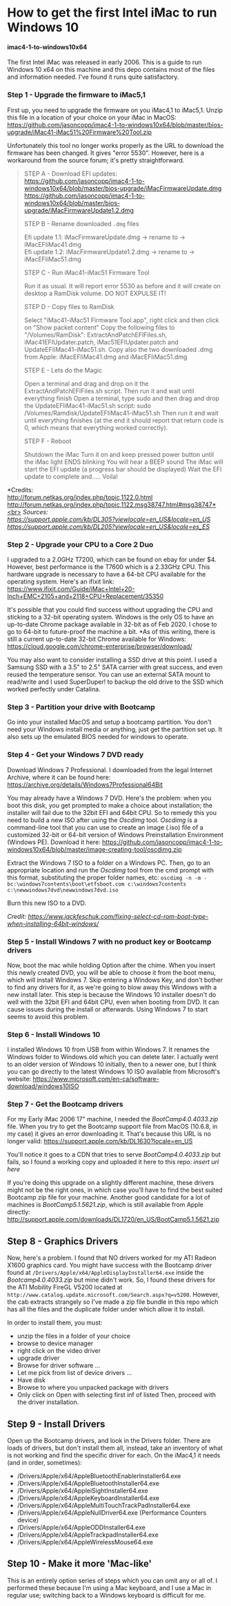 # How to get the first Intel iMac to run Windows 10
#### imac4-1-to-windows10x64
The first Intel iMac was released in early 2006. This is a guide to run Windows 10 x64 on this machine and this depo contains most of the files and information needed. I've found it runs quite satisfactory.

### Step 1 - Upgrade the firmware to iMac5,1
First up, you need to upgrade the firmware on you iMac4,1 to iMac5,1. Unzip this file in a location of your choice on your iMac in MacOS:<br>
https://github.com/jasoncopp/imac4-1-to-windows10x64/blob/master/bios-upgrade/iMac41-iMac51%20Firmware%20Tool.zip

Unfortunately this tool no longer works properly as the URL to download the firmware has been changed. It gives "error 5530". However, here is a workaround from the source forum; it's pretty straightforward.

>STEP A - Download EFI updates:<br>
>https://github.com/jasoncopp/imac4-1-to-windows10x64/blob/master/bios-upgrade/iMacFirmwareUpdate.dmg<br>
>https://github.com/jasoncopp/imac4-1-to-windows10x64/blob/master/bios-upgrade/iMacFirmwareUpdate1.2.dmg
>
>
>STEP B - Rename downloaded `.dmg` files
>
>Efi update 1.1: iMacFirmwareUpdate.dmg -> rename to -> iMacEFIiMac41.dmg<br>
>Efi update 1.2: iMacFirmwareUpdate1.2.dmg -> rename to -> iMacEFIiMac51.dmg
>
>STEP C - Run iMac41-iMac51 Firmware Tool
>
>Run it as usual. It will report error 5530 as before and it will create on desktop a RamDisk volume. DO NOT EXPULSE IT!
>
>STEP D - Copy files to RamDisk
>
>Select "iMac41-iMac51 Firmware Tool.app", right click and then click on "Show packet content"
>Copy the following files to "/Volumes/RamDisk": ExtractAndPatchEFIFiles.sh, iMac41EFIUpdater.patch, iMac51EFIUpdater.patch and UpdateEFIiMac41-iMac51.sh.
>Copy also the two downloaded .dmg from Apple: iMacEFIiMac41.dmg and iMacEFIiMac51.dmg
>
>STEP E - Lets do the Magic
>
>Open a terminal and drag and drop on it the ExtractAndPatchEFIFiles.sh script. Then run it and wait until everything finish
>Open a terminal, type sudo and then drag and drop the UpdateEFIiMac41-iMac51.sh script:
>sudo /Volumes/Ramdisk/UpdateEFIiMac41-iMac51.sh
>Then run it and wait until everything finishes (at the end it should report that return code is 0, which means that everything worked correctly).
>
>STEP F - Reboot
>
>Shutdown the iMac
>Turn it on and keep pressed power button until the iMac light ENDS blinking
>You will hear a BEEP sound
>The iMac will start the EFI update (a progress bar should be displayed)
>Wait the EFI update to complete and….. Voila!

*Credits:<br>
http://forum.netkas.org/index.php/topic,1122.0.html<br>
http://forum.netkas.org/index.php/topic,1122.msg38747.html#msg38747*<br>
*Sources:<br>
https://support.apple.com/kb/DL305?viewlocale=en_US&locale=en_US<br>
https://support.apple.com/kb/DL205?viewlocale=en_US&locale=es_ES*

### Step 2 - Upgrade your CPU to a Core 2 Duo
I upgraded to a 2.0GHz T7200, which can be found on ebay for under $4. However, best performance is the T7600 which is a 2.33GHz CPU. This hardware upgrade is necessary to have a 64-bit CPU available for the operating system. Here's an ifixit link:
https://www.ifixit.com/Guide/iMac+Intel+20-Inch+EMC+2105+and+2118+CPU+Replacement/35350

It's possible that you could find success without upgrading the CPU and sticking to a 32-bit operating system. Windows is the only OS to have an up-to-date Chrome package available in 32-bit as of Feb 2020. I chose to go to 64-bit to future-proof the machine a bit. *As of this writing, there is still a current up-to-date 32-bit Chrome available for Windows: https://cloud.google.com/chrome-enterprise/browser/download/

You may also want to consider installing a SSD drive at this point. I used a Samsung SSD with a 3.5" to 2.5" SATA carrier with great success, and even reused the temperature sensor. You can use an external SATA mount to read/write and I used SuperDuper! to backup the old drive to the SSD which worked perfectly under Catalina.

### Step 3 - Partition your drive with Bootcamp
Go into your installed MacOS and setup a bootcamp partition. You don't need your Windows install media or anything, just get the partition set up. It also sets up the emulated BIOS needed for windows to operate.

### Step 4 - Get your Windows 7 DVD ready
Download Windows 7 Professional. I downloaded from the legal Internet Archive, where it can be found here:
https://archive.org/details/Windows7Professional64Bit

You may already have a Windows 7 DVD. Here's the problem: when you boot this disk, you get prompted to make a choice about installation; the installer will fail due to the 32bit EFI and 64bit CPU. So to remedy this you need to build a new ISO after using the *Oscdimg* tool. *Oscdimg* is a command-line tool that you can use to create an image (.iso) file of a customized 32-bit or 64-bit version of Windows Preinstallation Environment (Windows PE). Download it here:
https://github.com/jasoncopp/imac4-1-to-windows10x64/blob/master/image-creating-tool/oscdimg.zip

Extract the Windows 7 ISO to a folder on a Windows PC. Then, go to an appropriate location and run the *Oscdimg* tool from the cmd prompt with this format, substituting the proper folder names, etc:
`oscdimg -n -m -bc:\windows7contents\boot\etfsboot.com c:\windows7contents c:\newwindows7dvd\newwindows7dvd.iso`

Burn this new ISO to a DVD.

*Credit: https://www.jackfeschuk.com/fixing-select-cd-rom-boot-type-when-installing-64bit-windows/*

### Step 5 - Install Windows 7 with no product key or Bootcamp drivers
Now, boot the mac while holding Option after the chime. When you insert this newly created DVD, you will be able to choose it from the boot menu, which will install Windows 7. Skip entering a Windows Key, and don't bother to find any drivers for it, as we're going to blow away this Windows with a new install later. This step is because the Windows 10 installer doesn't do well with the 32bit EFI and 64bit CPU, even when booting from DVD. It can cause issues during the install or afterwards. Using Windows 7 to start seems to avoid this problem.

### Step 6 - Install Windows 10
I installed Windows 10 from USB from within Windows 7. It renames the Windows folder to Windows.old which you can delete later. I actually went to an older version of Windows 10 initially, then to a newer one, but I think you can go directly to the latest Windows 10 ISO available from Microsoft's website:
https://www.microsoft.com/en-ca/software-download/windows10ISO

### Step 7 - Get the Bootcamp drivers
For my Early iMac 2006 17" machine, I needed the *BootCamp4.0.4033.zip* file. When you try to get the Bootcamp support file from MacOS (10.6.8, in my case) it gives an error downloading it. That's because this URL is no longer valid:
https://support.apple.com/kb/DL1630?locale=en_US

You'll notice it goes to a CDN that tries to serve *BootCamp4.0.4033.zip* but fails, so I found a working copy and uploaded it here to this repo:
*insert url here*

If you're doing this upgrade on a slightly different machine, these drivers might not be the right ones, in which case you'll have to find the best suited Bootcamp zip file for your machine. Another good candidate for a lot of machines is *BootCamp5.1.5621.zip*, which is still available from Apple directly:
http://support.apple.com/downloads/DL1720/en_US/BootCamp5.1.5621.zip

## Step 8 - Graphics Drivers

Now, here's a problem. I found that NO drivers worked for my ATI Radeon X1600 graphics card. You might have success with the Bootcamp driver found at `/Drivers/Apple/x64/AppleDisplayInstaller64.exe` inside the *Bootcamp4.0.4033.zip* but mine didn't work. So, I found these drivers for the ATI Mobility FireGL V5200 located at `http://www.catalog.update.microsoft.com/Search.aspx?q=v5200`. However, the cab extracts strangely so I've made a zip file bundle in this repo which has all the files and the duplicate folder under which allow it to install.

In order to install them, you must:
 - unzip the files in a folder of your choice
 - browse to device manager
 - right click on the video driver
 - upgrade driver
 - Browse for driver software ...
 - Let me pick from list of device drivers ...
 - Have disk
 - Browse to where you unpacked package with drivers
 - Only click on Open with selecting first inf of listed
Then, proceed with the driver installation.

## Step 9 - Install Drivers
Open up the Bootcamp drivers, and look in the Drivers folder. There are loads of drivers, but don't install them all, instead, take an inventory of what is not working and find the specific driver for each. On the iMac4,1 it needs (and in order, sometimes):

 - /Drivers/Apple/x64/AppleBluetoothEnablerInstaller64.exe
 - /Drivers/Apple/x64/AppleBluetoothInstaller64.exe
 - /Drivers/Apple/x64/AppleiSightInstaller64.exe
 - /Drivers/Apple/x64/AppleKeyboardInstaller64.exe
 - /Drivers/Apple/x64/AppleMultiTouchTrackPadInstaller64.exe
 - /Drivers/Apple/x64/AppleNullDriver64.exe (Performance Counters device)
 - /Drivers/Apple/x64/AppleODDInstaller64.exe
 - /Drivers/Apple/x64/AppleTrackpadInstaller64.exe
 - /Drivers/Apple/x64/AppleWirelessMouse64.exe
 
 ## Step 10 - Make it more 'Mac-like'
This is an entirely option series of steps which you can omit any or all of. I performed these because I'm using a Mac keyboard, and I use a Mac in regular use; switching back to a Windows keyboard is difficult for me.
